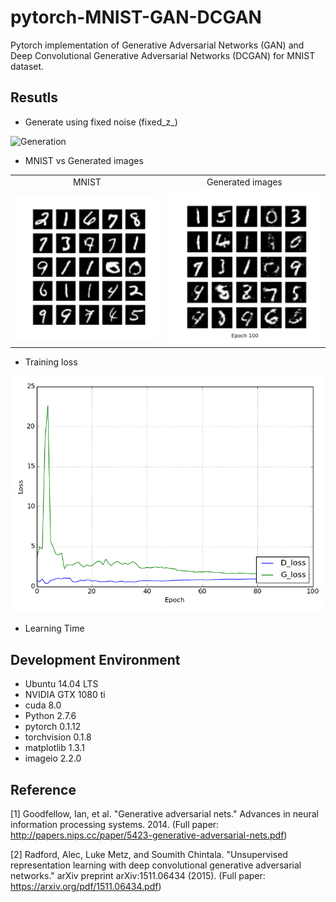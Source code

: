 # pytorch-MNIST-GAN-DCGAN
Pytorch implementation of Generative Adversarial Networks (GAN) and Deep Convolutional Generative Adversarial Networks (DCGAN) for MNIST dataset.

## Resutls
* Generate using fixed noise (fixed_z_)

![Generation](MNIST_GAN_results/generation_animation.gif?raw=true)

* MNIST vs Generated images

<table align='center'>
<tr align='center'>
<td> MNIST </td>
<td> Generated images </td>
</tr>
<tr>
<td><img src = 'MNIST_GAN_results/raw_MNIST.png'>
<td><img src = 'MNIST_GAN_results/MNIST_GAN_100.png'>
</tr>
</table>

* Training loss

![Loss](MNIST_GAN_results/MNIST_GAN_train_hist.png)

* Learning Time

## Development Environment

* Ubuntu 14.04 LTS
* NVIDIA GTX 1080 ti
* cuda 8.0
* Python 2.7.6
* pytorch 0.1.12
* torchvision 0.1.8
* matplotlib 1.3.1
* imageio 2.2.0

## Reference

[1] Goodfellow, Ian, et al. "Generative adversarial nets." Advances in neural information processing systems. 2014.
(Full paper: http://papers.nips.cc/paper/5423-generative-adversarial-nets.pdf)

[2] Radford, Alec, Luke Metz, and Soumith Chintala. "Unsupervised representation learning with deep convolutional generative adversarial networks." arXiv preprint arXiv:1511.06434 (2015).
(Full paper: https://arxiv.org/pdf/1511.06434.pdf)
